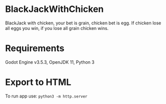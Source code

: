 # BlackJackWithChicken

BlackJack with chicken, your bet is grain, chicken bet is egg. If chicken lose all eggs you win, if you lose all grain chicken wins.

# Requirements

Godot Engine v3.5.3, OpenJDK 11, Python 3

# Export to HTML

To run app use: `python3 -m http.server` 
